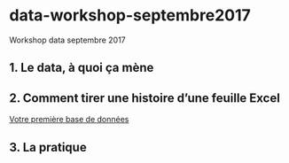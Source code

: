 # data-workshop-septembre2017
Workshop data septembre 2017

## 1. Le data, à quoi ça mène

## 2. Comment tirer une histoire d’une feuille Excel
[Votre première base de données](https://docs.google.com/spreadsheets/d/1KtvS7DVQ5qzK6LHWt5npAcZBhBsTlTfJkzOdN7E03DA/edit?ts=59cbb7d6#gid=0)

## 3. La pratique
